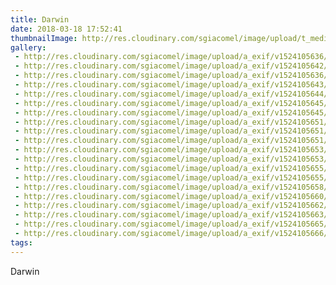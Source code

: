 ```yaml
---
title: Darwin
date: 2018-03-18 17:52:41
thumbnailImage: http://res.cloudinary.com/sgiacomel/image/upload/t_media_lib_thumb/v1524106697/Darwin/10.jpg
gallery:
 - http://res.cloudinary.com/sgiacomel/image/upload/a_exif/v1524105636/Darwin/1.jpg
 - http://res.cloudinary.com/sgiacomel/image/upload/a_exif/v1524105642/Darwin/3.jpg
 - http://res.cloudinary.com/sgiacomel/image/upload/a_exif/v1524105636/Darwin/4.jpg
 - http://res.cloudinary.com/sgiacomel/image/upload/a_exif/v1524105643/Darwin/11.jpg
 - http://res.cloudinary.com/sgiacomel/image/upload/a_exif/v1524105644/Darwin/6.jpg
 - http://res.cloudinary.com/sgiacomel/image/upload/a_exif/v1524105645/Darwin/16.jpg
 - http://res.cloudinary.com/sgiacomel/image/upload/a_exif/v1524105645/Darwin/15.jpg
 - http://res.cloudinary.com/sgiacomel/image/upload/a_exif/v1524105651/Darwin/17.jpg
 - http://res.cloudinary.com/sgiacomel/image/upload/a_exif/v1524105651/Darwin/5.jpg
 - http://res.cloudinary.com/sgiacomel/image/upload/a_exif/v1524105651/Darwin/14.jpg
 - http://res.cloudinary.com/sgiacomel/image/upload/a_exif/v1524105653/Darwin/12.jpg
 - http://res.cloudinary.com/sgiacomel/image/upload/a_exif/v1524105653/Darwin/13.jpg
 - http://res.cloudinary.com/sgiacomel/image/upload/a_exif/v1524105655/Darwin/2.jpg
 - http://res.cloudinary.com/sgiacomel/image/upload/a_exif/v1524105655/Darwin/9.jpg
 - http://res.cloudinary.com/sgiacomel/image/upload/a_exif/v1524105658/Darwin/10.jpg
 - http://res.cloudinary.com/sgiacomel/image/upload/a_exif/v1524105660/Darwin/19.jpg
 - http://res.cloudinary.com/sgiacomel/image/upload/a_exif/v1524105662/Darwin/8.jpg
 - http://res.cloudinary.com/sgiacomel/image/upload/a_exif/v1524105663/Darwin/7.jpg
 - http://res.cloudinary.com/sgiacomel/image/upload/a_exif/v1524105665/Darwin/18.jpg
 - http://res.cloudinary.com/sgiacomel/image/upload/a_exif/v1524105666/Darwin/0.jpg
tags:
---
```

Darwin
<!-- excerpt -->
